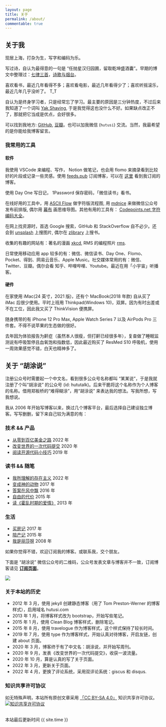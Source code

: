 ```yaml
---
layout: page
title: 关于
permalink: /about/
commentable: true
---
```


## 关于我

现居上海，打杂为生，写字和编码为乐。

写过诗，自认为最得意的一句是 “任抛星汉归园圃，留取乾坤盛酒囊”。早期的博文中整理过：[七律三首](/articles/three-poems-qi-lv)，[诗歌与烟台](/articles/yantai-poems)。

喜欢看书，最近几年看得不多；喜欢看电影，最近几年看得少了；喜欢听摇滚乐，最近几年几乎没听了。 T_T

自认为是终身学习者，只是经常忘了学习。最主要的原因是三分钟热度，不过后来我知道了一个词叫 [Yak Shaving](https://antfu.me/posts/about-yak-shaving-zh), 于是我觉得这也没什么不好。如果缺点改正不了，那就把它当成是优点，会好很多。

可以找到我地方: [GitHub](https://github.com/hutusi), [豆瓣](https://www.douban.com/people/hutusi/)。也可以加我微信 (`hutusi`) 交流。当然，我最希望的是你能给我博客留言。

### 我常用的工具

#### 软件

我使用 VSCode 来编程、写作， Notion 做笔记，也会用 flomo 来摘录看到比较好的片段或记录一些灵感。使用 [feeds.pub](https://feeds.pub/) 订阅博客，可以在 [这里](https://feeds.pub/hutusi) 看到我订阅的博客。

使用 Day One 写日记， 1Password 保存密码，「微信读书」看书。

在线好用的工具中，用 [ASCII Flow](http://asciiflow.com/) 做字符版流程图, 用 [mdnice](https://mdnice.com/) 来做微信公众号发布前排版, 偶尔用 [幕布](https://mubu.com/) 画思维导图。其他有用的工具有： [Codepoints.net 字符编码大全](https://codepoints.net/)。

在网上找资源时，首选 Google 搜索，GitHub 和 StackOverflow 自不必少。还会到 [unsplash](https://unsplash.com/) 上搜图片, 偶尔在 [zlibrary](https://b-ok.global/) 上搜书。

收集的有趣的网站有：著名的漫画 [xkcd](https://xkcd.com/), RMS 的编程照片 [rms](https://rms.sexy/).

日常使用移动应用 app 较多的有：微信、微信读书、Day One、Flomo、Pocket、得到、网易云音乐、Apple Music。社交媒体常用的有：微信、Twitter、豆瓣。偶尔会看 知乎、哔哩哔哩、Youtube。最近在用「小宇宙」听播客。

#### 硬件

在家使用 iMac(24 英寸，2021 版)，还有个 MacBook(2018 年款) 自从买了 iMac 后很少使用。平时上班用 Thinkpad(Windows 10)，双屏。因为有时出差或不在工位，因此我又买了 ThinkVision 便携屏。

随身携带的有 iPhone 12 Pro Max, Apple Watch Series 7 以及 AirPods Pro 三件套。不得不说苹果的生态做的很好。

去年因为体验报告为鼾症（虽然本人很瘦，但打鼾已经很多年），复查做了睡眠监测说有呼吸暂停且血氧饱和指数低，因此最近购买了 ResMed S10 呼吸机，使用一周效果感觉不错，白天也精神多了。

## 关于 “胡涂说”

注册公众号时需要起一个中文名，看到很多公众号名称都叫 “某某说”，于是我就注册了个叫“胡涂说” 的公众号 (id: hututalk)。后来干脆将这个名称作为个人博客的名称。借用郑板桥的“难得糊涂”，用“胡涂说” 来表达我的想法。写我所想，写我想说。

我从 2006 年开始写博客以来，换过几个博客平台，最后选择自己建设独立博客。写写删删，留下来自己较为满意的有：

### 技术 && 产品

* [从零到百亿美金之路](/articles/the-story-of-github-and-gitlab) 2022 年
* [改变世界的一次代码提交](/articles/the-greatest-git-commit) 2020 年
* [阅读开源代码小技巧](/articles/git-paging) 2019 年

### 读书 && 随笔

* [我所理解的存在主义](/articles/understanding-of-existentialism) 2022 年
* [变成神的动物](/articles/sapiens) 2017 年
* [答案在风中飘](/articles/blowing-in-the-wind) 2016 年
* [自由的代价](/articles/rms) 2015 年
* [读《霍乱时期的爱情》](/articles/love-in-the-time-of-cholera) 2013 年

### 生活

* [买房记](/articles/buying-property) 2017 年
* [陪产记](/articles/paternity) 2015 年
* [我是丽莎呀](/articles/i-am-lisa) 2008 年

如果你觉得不错，欢迎订阅我的博客。或联系我，交个朋友。

下面是 “胡涂说” 微信公众号的二维码，公众号发表文章与博客并不一致，订阅博客请见 **[订阅页面](/subscription)**。

![]({{site.images_baseurl}}/qrcode_for_hututalk_8cm.jpg?w=1280)


### 关于本站的历史

* 2012 年 3 月，使用 jekyll 创建静态博客（用了 Tom Preston-Werner 的博客样式），启用域名 hutusi.com
* 2013 年 1 月，将博客样式改为 bootstrap，开始写些笔记。
* 2015 年 1 月，使用 Clean Blog 博客样式，删除笔记。
* 2015 年 8 月，使用 travelogue 作为博客样式，这个样式保持了较长时间。
* 2019 年 7 月，使用 type 作为博客样式，开始认真对待博客，开启友链，创建 about 页面。
* 2020 年 3 月，博客终于有了中文名：胡涂说，并开始写周刊。
* 2020 年 9 月，发表《改变世界的一次代码提交》，收获一波流量。
* 2020 年 10 月，算是认真的写了关于页面。
* 2022 年 3 月，更新关于页面。
* 2022 年 4 月，更换了评论系统，采用双评论系统：giscus 和 disqus.

### 知识共享许可协议

如无特殊声明，本站所有原创文章采用 <a rel="license" href="http://creativecommons.org/licenses/by-sa/4.0/deed.zh">「CC BY-SA 4.0」</a > 知识共享许可协议。 <a rel="license" href="http://creativecommons.org/licenses/by-sa/4.0/"><img alt="知识共享许可协议" style="border-width:0" src="https://i.creativecommons.org/l/by-sa/4.0/88x31.png" /></a>

<br />

<div>
<span class="footnotes"> 本站最后更新时间 {{ site.time }}</span>
</div>
